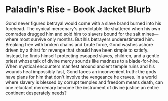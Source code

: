 # Paladin's Rise - Book Jacket Blurb

Gond never figured betrayal would come with a slave brand burned into his forehead. The cynical mercenary's predictable life shattered when his own comrades drugged him and sold him to slavers bound for the salt mines—where most survive only months. But his betrayers underestimated him. Breaking free with broken chains and brute force, Gond washes ashore driven by a thirst for revenge that should have been simple to satisfy. Instead, he finds himself protecting escaped slaves, children, and a gentle priest whose talk of divine mercy sounds like madness to a blade-for-hire. When mystical encounters manifest around ancient temple ruins and his wounds heal impossibly fast, Gond faces an inconvenient truth: the gods have plans for him that don't involve the vengeance he craves. In a world where slavery is blessed by corrupt temples and freedom means death, can one reluctant mercenary become the instrument of divine justice an entire continent desperately needs?
